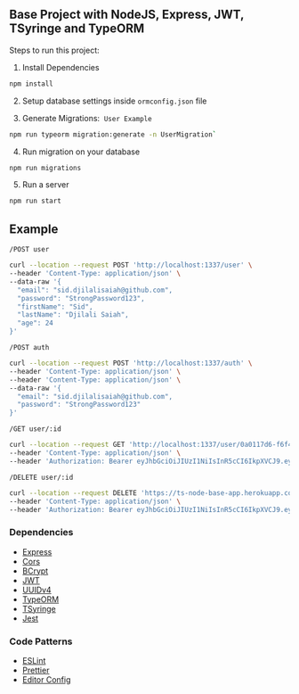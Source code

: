 ## Base Project with NodeJS, Express, JWT, TSyringe and TypeORM

Steps to run this project:

1. Install Dependencies

```bash
npm install
```

2. Setup database settings inside `ormconfig.json` file

3. Generate Migrations:&nbsp;&nbsp;`User Example`

```bash
npm run typeorm migration:generate -n UserMigration`
```

4. Run migration on your database

```bash
npm run migrations
```

5. Run a server

```bash
npm run start
```

## Example

`/POST user`

```bash
curl --location --request POST 'http://localhost:1337/user' \
--header 'Content-Type: application/json' \
--data-raw '{
  "email": "sid.djilalisaiah@github.com",
  "password": "StrongPassword123",
  "firstName": "Sid",
  "lastName": "Djilali Saiah",
  "age": 24
}'
```

`/POST auth`

```bash
curl --location --request POST 'http://localhost:1337/auth' \
--header 'Content-Type: application/json' \
--header 'Content-Type: application/json' \
--data-raw '{
  "email": "sid.djilalisaiah@github.com",
  "password": "StrongPassword123"
}'
```

`/GET user/:id`

```bash
curl --location --request GET 'http://localhost:1337/user/0a0117d6-f6f4-4a96-a47e-3bfc8d6ee32e' \
--header 'Content-Type: application/json' \
--header 'Authorization: Bearer eyJhbGciOiJIUzI1NiIsInR5cCI6IkpXVCJ9.eyJpYXQiOjE1ODk3NTczNTYsImV4cCI6MTU4OTc2MDk1Niwic3ViIjoiMGEwMTE3ZDYtZjZmNC00YTk2LWE0N2UtM2JmYzhkNmVlMzJlIn0.fVgV4Qf7o0-sE-rD1nx6L-ChBABHfiJkIY8Qe2MAVcc'
```

`/DELETE user/:id`

```bash
curl --location --request DELETE 'https://ts-node-base-app.herokuapp.com/user/0a0117d6-f6f4-4a96-a47e-3bfc8d6ee32e' \
--header 'Content-Type: application/json' \
--header 'Authorization: Bearer eyJhbGciOiJIUzI1NiIsInR5cCI6IkpXVCJ9.eyJpYXQiOjE1ODk3NTczNTYsImV4cCI6MTU4OTc2MDk1Niwic3ViIjoiMGEwMTE3ZDYtZjZmNC00YTk2LWE0N2UtM2JmYzhkNmVlMzJlIn0.fVgV4Qf7o0-sE-rD1nx6L-ChBABHfiJkIY8Qe2MAVcc'
```

### Dependencies

- [Express](https://expressjs.com/)
- [Cors](https://www.npmjs.com/package/cors)
- [BCrypt](https://github.com/kelektiv/node.bcrypt.js)
- [JWT](https://jwt.io/)
- [UUIDv4](https://github.com/thenativeweb/uuidv4)
- [TypeORM](https://typeorm.io/#/)
- [TSyringe](https://github.com/microsoft/tsyringe)
- [Jest](https://jestjs.io/docs/en/getting-started)

### Code Patterns

- [ESLint](https://eslint.org/)
- [Prettier](https://prettier.io/)
- [Editor Config](https://editorconfig.org/)
